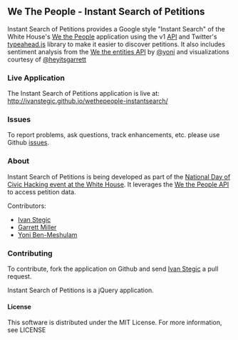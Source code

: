 ## We The People - Instant Search of Petitions

Instant Search of Petitions provides a Google style "Instant Search" of the White House's [We the People](https://petitions.whitehouse.gov/) application using the v1 [API](https://petitions.whitehouse.gov/developers) and Twitter's [typeahead.js](https://github.com/twitter/typeahead.js/) library to make it easier to discover petitions. It also includes sentiment analysis from the [We the entities API](https://github.com/yoni/wetheentities) by [@yoni](https://github.com/yoni) and visualizations courtesy of [@heyitsgarrett](https://github.com/heyitsgarrett)

### Live Application

The Instant Search of Petitions application is live at: http://ivanstegic.github.io/wethepeople-instantsearch/

### Issues

To report problems, ask questions, track enhancements, etc. please use Github [issues](https://github.com/ivanstegic/wethepeople-instantsearch/issues).


### About
Instant Search of Petitions is being developed as part of the [National Day of Civic Hacking event at the
White House](http://www.whitehouse.gov/developers/apply-national-day-civic-hacking-white-house). It leverages the
[We the People API](https://petitions.whitehouse.gov/developers) to access petition data.

Contributors:

* [Ivan Stegic](https://github.com/ivanstegic)
* [Garrett Miller](https://github.com/heyitsgarrett)
* [Yoni Ben-Meshulam](https://github.com/yoni)

### Contributing

To contribute, fork the application on Github and send [Ivan Stegic](https://github.com/ivanstegic) a pull request.

Instant Search of Petitions is a jQuery application.

#### License

This software is distributed under the MIT License. For more information, see LICENSE
